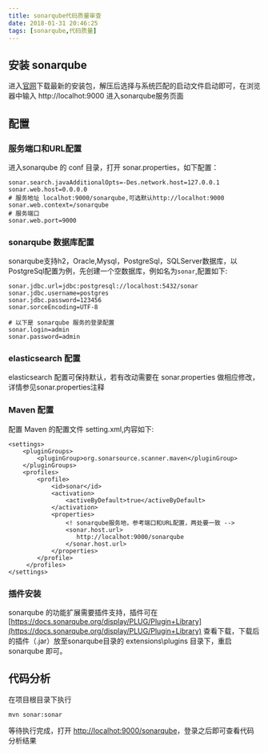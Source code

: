 ```yaml
---
title: sonarqube代码质量审查
date: 2018-01-31 20:46:25
tags: [sonarqube,代码质量]
---
```



## 安装 sonarqube

进入[官网](https://www.sonarqube.org)下载最新的安装包，解压后选择与系统匹配的启动文件启动即可，在浏览器中输入 http://localhot:9000 进入sonarqube服务页面

## 配置

### 服务端口和URL配置

进入sonarqube 的 conf 目录，打开 sonar.properties，如下配置：

```
sonar.search.javaAdditionalOpts=-Des.network.host=127.0.0.1
sonar.web.host=0.0.0.0  
# 服务地址 localhot:9000/sonarqube,可选默认http://localhot:9000
sonar.web.context=/sonarqube  
# 服务端口
sonar.web.port=9000
```

### sonarqube 数据库配置

sonarqube支持h2，Oracle,Mysql，PostgreSql，SQLServer数据库，以PostgreSql配置为例，先创建一个空数据库，例如名为`sonar`,配置如下:

```
sonar.jdbc.url=jdbc:postgresql://localhost:5432/sonar
sonar.jdbc.username=postgres
sonar.jdbc.password=123456
sonar.sorceEncoding=UTF-8

# 以下是 sonarqube 服务的登录配置
sonar.login=admin
sonar.password=admin
```


### elasticsearch 配置

elasticsearch 配置可保持默认，若有改动需要在 sonar.properties 做相应修改，详情参见sonar.properties注释

### Maven 配置

配置 Maven 的配置文件 setting.xml,内容如下:

```
<settings>
    <pluginGroups>
        <pluginGroup>org.sonarsource.scanner.maven</pluginGroup>
    </pluginGroups>
    <profiles>
        <profile>
            <id>sonar</id>
            <activation>
                <activeByDefault>true</activeByDefault>
            </activation>
            <properties>
                <! sonarqube服务地，参考端口和URL配置，两处要一致 -->
                <sonar.host.url>
                   http://localhot:9000/sonarqube
                </sonar.host.url>
            </properties>
        </profile>
     </profiles>
</settings>
```

### 插件安装

sonarqube 的功能扩展需要插件支持，插件可在
[https://docs.sonarqube.org/display/PLUG/Plugin+Library](https://docs.sonarqube.org/display/PLUG/Plugin+Library)
查看下载，下载后的插件（.jar）放至sonarqube目录的 extensions\plugins 目录下，重启 sonarqube 即可。

## 代码分析

在项目根目录下执行
```
mvn sonar:sonar
```
等待执行完成，打开 [http://localhot:9000/sonarqube]( http://localhot:9000/sonarqube)，登录之后即可查看代码分析结果
